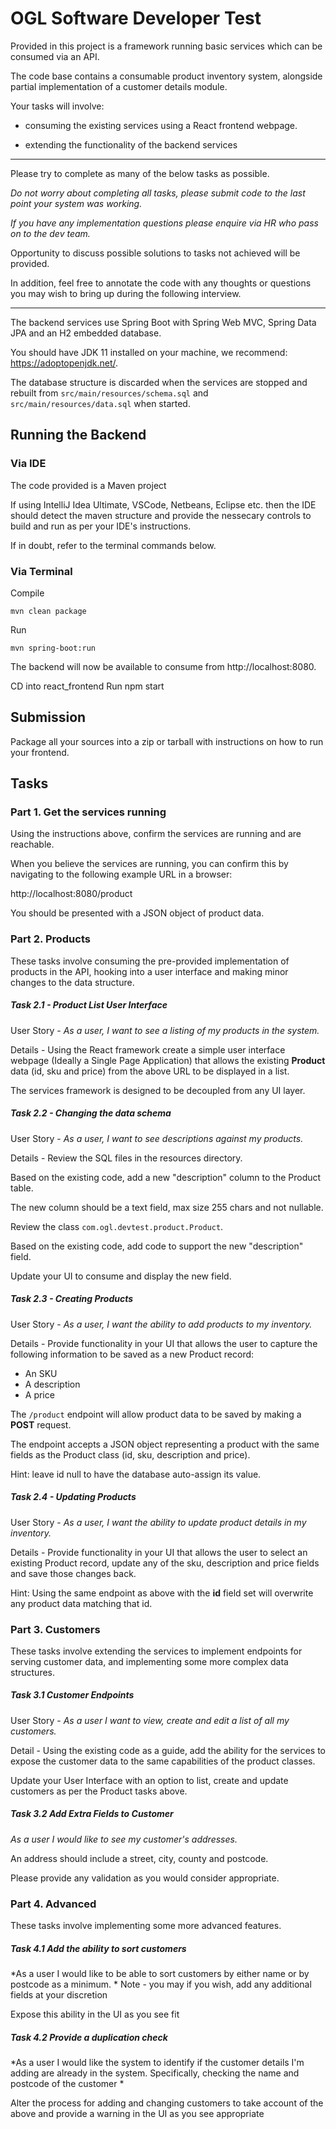 # OGL Software Developer Test
Provided in this project is a framework running basic services which can be consumed via an API.

The code base contains a consumable product inventory system, alongside partial implementation of a customer details module.

Your tasks will involve:
 
- consuming the existing services using a React frontend webpage.

- extending the functionality of the backend services

---

Please try to complete as many of the below tasks as possible. 

*Do not worry about completing all tasks, please submit code to the last point your system was working.*

*If you have any implementation questions please enquire via HR who pass on to the dev team.*

Opportunity to discuss possible solutions to tasks not achieved will be provided. 

In addition, feel free to annotate the code with any thoughts or questions you may wish to bring up during the following interview. 

---

The backend services use Spring Boot with Spring Web MVC, Spring Data JPA and an H2 embedded database.

You should have JDK 11 installed on your machine, we recommend: https://adoptopenjdk.net/.

The database structure is discarded when the services are stopped and rebuilt from
`src/main/resources/schema.sql` and `src/main/resources/data.sql` when started.

## Running the Backend
### Via IDE
The code provided is a Maven project

If using IntelliJ Idea Ultimate, VSCode, Netbeans, Eclipse etc. then the IDE should detect the maven 
structure and provide the nessecary controls to build and run as per your IDE's instructions.

If in doubt, refer to the terminal commands below.

### Via Terminal
Compile
```shell script
mvn clean package
```

Run
```shell script
mvn spring-boot:run
```
The backend will now be available to consume from http://localhost:8080.

CD into react_frontend
Run npm start


## Submission
Package all your sources into a zip or tarball with instructions on how
to run your frontend.

## Tasks
### Part 1. Get the services running 
Using the instructions above, confirm the services are running and are reachable.

When you believe the services are running, you can confirm this by navigating to the following example URL in a browser:

http://localhost:8080/product

You should be presented with a JSON object of product data.

### Part 2. Products
These tasks involve consuming the pre-provided implementation of products in the API, hooking into a user interface and making minor changes to the data structure. 
##### Task 2.1 - Product List User Interface

User Story - *As a user, I want to see a listing of my products in the system.* 

Details - Using the React framework create a simple user interface webpage (Ideally a Single Page Application) that allows the existing <b>Product</b> data (id, sku and price) from the above URL to be displayed in a list.

The services framework is designed to be decoupled from any UI layer.

##### Task 2.2 - Changing the data schema

User Story - *As a user, I want to see descriptions against my products.*

Details - Review the SQL files in the resources directory.

Based on the existing code, add a new "description" column to the Product table.

The new column should be a text field, max size 255 chars and not nullable.

Review the class `com.ogl.devtest.product.Product`.

Based on the existing code, add code to support the new "description" field.

Update your UI to consume and display the new field. 

##### Task 2.3 - Creating Products

User Story - *As a user, I want the ability to add products to my inventory.*

Details - Provide functionality in your UI that allows the user to capture the following information to be saved as a new Product record:
        
- An SKU
- A description
- A price

The `/product` endpoint will allow product data to be saved by making a <b>POST</b> request.

The endpoint accepts a JSON object representing a product with the same fields as the Product class (id, sku, description and price).

Hint: leave id null to have the database auto-assign its value.

##### Task 2.4 - Updating Products

User Story - *As a user, I want the ability to update product details in my inventory.*

Details - Provide functionality in your UI that allows the user to select an existing Product record, update any of the sku, description and price fields and save those changes back.

Hint: Using the same endpoint as above with the <b>id</b> field set will overwrite any product data matching that id.  

### Part 3. Customers
These tasks involve extending the services to implement endpoints for serving customer data, and implementing some more complex data structures.
##### Task 3.1 Customer Endpoints
User Story - *As a user I want to view, create and edit a list of all my customers.*

Detail - Using the existing code as a guide, add the ability for the services to expose the customer data to the same capabilities of the product classes.

Update your User Interface with an option to list, create and update customers as per the Product tasks above.

##### Task 3.2 Add Extra Fields to Customer
*As a user I would like to see my customer's addresses.*

An address should include a street, city, county and postcode.

Please provide any validation as you would consider appropriate.

### Part 4. Advanced

These tasks involve implementing some more advanced features.

##### Task 4.1 Add the ability to sort customers
*As a user I would like to be able to sort customers by either name or by postcode as a minimum. *
Note - you may if you wish, add any additional fields at your discretion

Expose this ability in the UI as you see fit

##### Task 4.2 Provide a duplication check

*As a user I would like the system to identify if the customer details I'm adding are already in the system. Specifically, checking the name and postcode of the customer  *

Alter the process for adding and changing customers to take account of the above and provide a warning in the UI as you see appropriate
